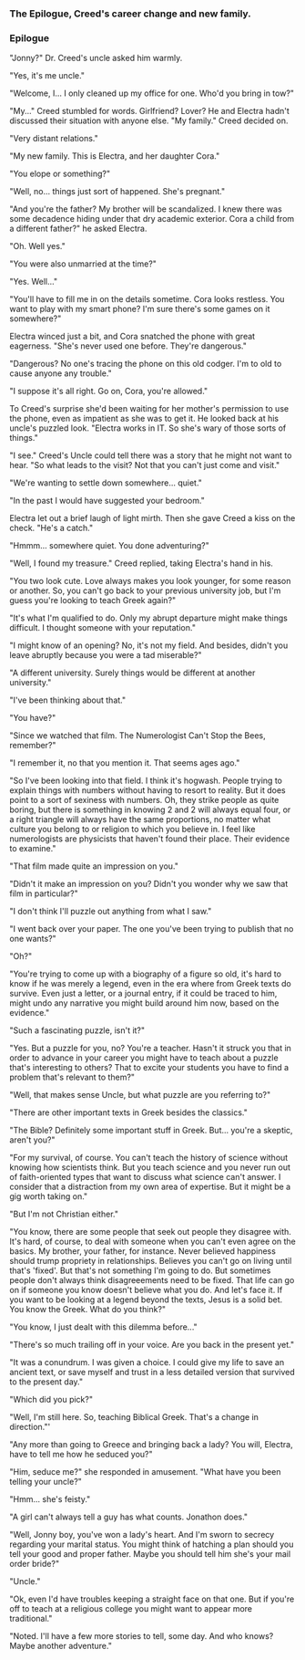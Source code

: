 ### The Epilogue, Creed's career change and new family. 

### Epilogue

"Jonny?" Dr. Creed's uncle asked him warmly.

"Yes, it's me uncle."

"Welcome, I... I only cleaned up my office for one. Who'd you bring in tow?"

"My..." Creed stumbled for words. Girlfriend? Lover? He and Electra hadn't discussed their situation with anyone else. "My family." Creed decided on.

"Very distant relations."

"My new family. This is Electra, and her daughter Cora."

"You elope or something?"

"Well, no... things just sort of happened. She's pregnant." 

"And you're the father? My brother will be scandalized. I knew there was some decadence hiding under that dry academic exterior. Cora a child from a different father?" he asked Electra. 

"Oh. Well yes."

"You were also unmarried at the time?"

"Yes. Well..."

"You'll have to fill me in on the details sometime. Cora looks restless. You want to play with my smart phone? I'm sure there's some games on it somewhere?"

Electra winced just a bit, and Cora snatched the phone with great eagerness. "She's never used one before. They're dangerous."

"Dangerous? No one's tracing the phone on this old codger. I'm to old to cause anyone any trouble."

"I suppose it's all right. Go on, Cora, you're allowed."

To Creed's surprise she'd been waiting for her mother's permission to use the phone, even as impatient as she was to get it. He looked back at his uncle's puzzled look. "Electra works in IT. So she's wary of those sorts of things."

"I see." Creed's Uncle could tell there was a story that he might not want to hear. "So what leads to the visit? Not that you can't just come and visit." 

"We're wanting to settle down somewhere... quiet."

"In the past I would have suggested your bedroom." 

Electra let out a brief laugh of light mirth. Then she gave Creed a kiss on the check. "He's a catch." 

"Hmmm... somewhere quiet. You done adventuring?" 

"Well, I found my treasure." Creed replied, taking Electra's hand in his.

"You two look cute. Love always makes you look younger, for some reason or another. So, you can't go back to your previous university job, but I'm guess you're looking to teach Greek again?" 

"It's what I'm qualified to do. Only my abrupt departure might make things difficult. I thought someone with your reputation."

"I might know of an opening? No, it's not my field. And besides, didn't you leave abruptly because you were a tad miserable?"

"A different university. Surely things would be different at another university." 

"I've been thinking about that."

"You have?"

"Since we watched that film. The Numerologist Can't Stop the Bees, remember?"

"I remember it, no that you mention it. That seems ages ago." 

"So I've been looking into that field. I think it's hogwash. People trying to explain things with numbers without having to resort to reality. But it does point to a sort of sexiness with numbers. Oh, they strike people as quite boring, but there is something in knowing 2 and 2 will always equal four, or a right triangle will always have the same proportions, no matter what culture you belong to or religion to which you believe in. I feel like numerologists are physicists that haven't found their place. Their evidence to examine."

"That film made quite an impression on you."

"Didn't it make an impression on you? Didn't you wonder why we saw that film in particular?"

"I don't think I'll puzzle out anything from what I saw."

"I went back over your paper. The one you've been trying to publish that no one wants?"

"Oh?"

"You're trying to come up with a biography of a figure so old, it's hard to know if he was merely a legend, even in the era where from Greek texts do survive. Even just a letter, or a journal entry, if it could be traced to him, might undo any narrative you might build around him now, based on the evidence." 

"Such a fascinating puzzle, isn't it?"

"Yes. But a puzzle for you, no? You're a teacher. Hasn't it struck you that in order to advance in your career you might have to teach about a puzzle that's interesting to others? That to excite your students you have to find a problem that's relevant to them?"

"Well, that makes sense Uncle, but what puzzle are you referring to?"

"There are other important texts in Greek besides the classics."

"The Bible? Definitely some important stuff in Greek. But... you're a skeptic, aren't you?" 

"For my survival, of course. You can't teach the history of science without knowing how scientists think. But you teach science and you never run out of faith-oriented types that want to discuss what science can't answer. I consider that a distraction from my own area of expertise. But it might be a gig worth taking on."

"But I'm not Christian either."

"You know, there are some people that seek out people they disagree with. It's hard, of course, to deal with someone when you can't even agree on the basics. My brother, your father, for instance. Never believed happiness should trump propriety in relationships. Believes you can't go on living until that's 'fixed'. But that's not something I'm going to do. But sometimes people don't always think disagreeements need to be fixed. That life can go on if someone you know doesn't believe what you do. And let's face it. If you want to be looking at a legend beyond the texts, Jesus is a solid bet. You know the Greek. What do you think?"

"You know, I just dealt with this dilemma before..."

"There's so much trailing off in your voice. Are you back in the present yet."

"It was a conundrum. I was given a choice. I could give my life to save an ancient text, or save myself and trust in a less detailed version that survived to the present day."

"Which did you pick?"

"Well, I'm still here. So, teaching Biblical Greek. That's a change in direction."'

"Any more than going to Greece and bringing back a lady? You will, Electra, have to tell me how he seduced you?"

"Him, seduce me?" she responded in amusement. "What have you been telling your uncle?"

"Hmm... she's feisty."

"A girl can't always tell a guy has what counts. Jonathon does."

"Well, Jonny boy, you've won a lady's heart. And I'm sworn to secrecy regarding your marital status. You might think of hatching a plan should you tell your good and proper father. Maybe you should tell him she's your mail order bride?"

"Uncle."

"Ok, even I'd have troubles keeping a straight face on that one. But if you're off to teach at a religious college you might want to appear more traditional." 

"Noted. I'll have a few more stories to tell, some day. And who knows? Maybe another adventure."
